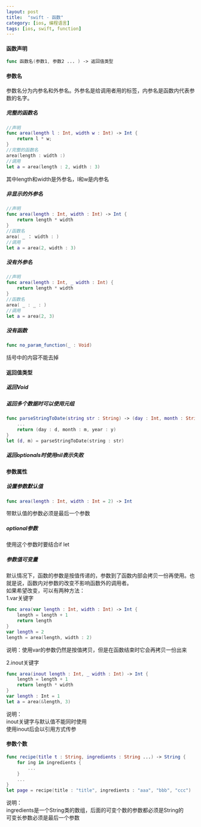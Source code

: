 ```yaml
---
layout: post
title:  "swift - 函数"
category: [ios, 编程语言]
tags: [ios, swift, function]
---
```


#### 函数声明

```swift
func 函数名(参数1, 参数2 ... ) -> 返回值类型
```

<!-- more -->

#### 参数名
参数名分为内参名和外参名。外参名是给调用者用的标签，内参名是函数内代表参数的名字。
##### 完整的函数名

```swift
//声明
func area(length l : Int, width w : Int) -> Int {
    return l * w;
}
//完整的函数名
area(length : width :)
//调用
let a = area(length : 2, width : 3)
```
其中length和width是外参名，l和w是内参名

##### 非显示的外参名

```swift
//声明
func area(length : Int, width : Int) -> Int {
    return length * width
}
//函数名
area( _ ： width : )
//调用
let a = area(2, width : 3)
```

##### 没有外参名

```swift
//声明
func area(length : Int, _ width : Int) {
    return length * width
}
//函数名
area( _ : _ : )
//调用
let a = area(2, 3)
```

##### 没有函数

```swift
func no_param_function(_ : Void)
```
括号中的内容不能去掉  

#### 返回值类型
##### 返回Void
##### 返回多个数据时可以使用元组

```swift
func parseStringToDate(string str : String) -> (day : Int, month : String, year : Int) {
    ...
    return (day : d, month : m, year : y)
}
let (d, m) = parseStringToDate(string : str)
```

##### 返回optionals时使用nil表示失败  
#### 参数属性
##### 设置参数默认值

```swift
func area(length : Int, width : Int = 2) -> Int
```
带默认值的参数必须是最后一个参数  

##### optional参数
使用这个参数时要结合if let  

##### 参数值可变量
默认情况下，函数的参数是按值传递的，参数到了函数内部会拷贝一份再使用。也就是说，函数内对参数的改变不影响函数外的调用者。  
如果希望改变，可以有两种方法：  
1.var关键字  

```swift
func area(var length : Int, width : Int) -> Int {
    length = length + 1
    return length
}
var length = 2
length = area(length, width : 2)
```
说明：使用var的参数仍然是按值拷贝，但是在函数结束时它会再拷贝一份出来

2.inout关键字  

```swift
func area(inout length : Int, _ width : Int) -> Int {
    length = length + 1
    return length * width
}
var length : Int = 1
let a = area(&length, 3)
```
说明：  
inout关键字与默认值不能同时使用  
使用inout后会以引用方式传参  
#### 参数个数

```swift
func recipe(title t : String, ingredients : String ...) -> String {
    for ing in ingredients {
        ...
    }
    ...
}
let page = recipe(title : "title", ingredients : "aaa", "bbb", "ccc")
```
说明：  
ingredients是一个String类的数组，后面的可变个数的参数都必须是String的  
可变长参数必须是最后一个参数
